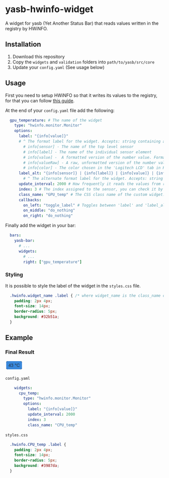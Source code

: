 # yasb-hwinfo-widget

A widget for yasb (Yet Another Status Bar) that reads values written in the registry by HWiNFO.

## Installation

1. Download this repository
2. Copy the `widgets` and `validation` folders into `path/to/yasb/src/core`
3. Update your `config.yaml` (See usage below)

## Usage

First you need to setup HWiNFO so that it writes its values to the registry, for that you can follow [this guide](https://docs.rainmeter.net/tips/hwinfo/).

At the end of your `config.yaml` file add the following:

```yaml
  gpu_temperature: # The name of the widget
    type: "hwinfo.monitor.Monitor"
    options:
      label: "{info[value]}"
      # ^ The format label for the widget. Accepts: string containing any of the below {info} format options
        # info[sensor] - The name of the top level sensor
        # info[label] - The name of the individual sensor element
        # info[value] -  A formatted version of the number value. Formatting will include commas for thousands separators, and the text value for the unit of measure.
        # info[valueRaw] - A raw, unformatted version of the number value
        # info[color] - The color chosen in the 'Logitech LCD' tab in HWiNFO
      label_alt: "{info[sensor]} | {info[label]} | {info[value]} | {info[valueRaw]}"
        # ^ The alternate format label for the widget. Accepts: string
      update_interval: 2000 # How frequently it reads the values from registry (in milliseconds). Accepts: positive integer between 1 and 60000
      index: 3 # The index assigned to the sensor, you can check it by executing the following command in a command prompt: reg query HKEY_CURRENT_USER\SOFTWARE\HWiNFO64\VSB Accepts: positive integer between 0 and 10000. Required field.
      class_name: "GPU_temp" # The CSS class name of the custom widget. Accepts: string. Required field.
      callbacks:
        on_left: "toggle_label" # Toggles between 'label' and 'label_alt'
        on_middle: "do_nothing"
        on_right: "do_nothing"
```

Finally add the widget in your bar:

```yaml
  bars:
    yasb-bar:
      # ...
      widgets:
        # ...
        right: ["gpu_temperature"]
```

### Styling

It is possible to style the label of the widget in the `styles.css` file.

```css
  .hwinfo.widget_name .label { /* where widget_name is the class_name of the widget */
    padding: 2px 4px;
    font-size: 14px;
    border-radius: 5px;
    background: #32b51a;
  }
```

## Example

### Final Result

![Example Cpu temperature widget](img/Cpu_temp.png)

`config.yaml`

```yaml
    widgets:
      cpu_temp:
        type: "hwinfo.monitor.Monitor"
        options:
          label: "{info[value]}"
          update_interval: 2000
          index: 3
          class_name: "CPU_temp"
```

`styles.css`

```css
  .hwinfo.CPU_temp .label {
    padding: 2px 4px;
    font-size: 14px;
    border-radius: 5px;
    background: #3987da;
  }
```
